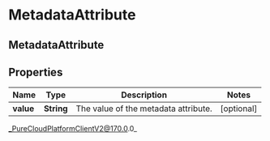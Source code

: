 # MetadataAttribute

## MetadataAttribute

## Properties

|Name | Type | Description | Notes|
|------------ | ------------- | ------------- | -------------|
| **value** | **String** | The value of the metadata attribute. | [optional] |



_PureCloudPlatformClientV2@170.0.0_
